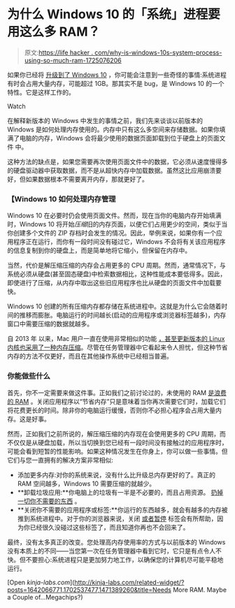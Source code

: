# 为什么 Windows 10 的「系统」进程要用这么多 RAM？

> 原文:[https://life hacker . com/why-is-windows-10s-system-process-using-so-much-ram-1725076206](https://lifehacker.com/why-is-windows-10s-system-process-using-so-much-ram-1725076206)

如果你已经将 [升级到了 Windows 10](http://lifehacker.com/should-i-upgrade-to-windows-10-1720838625) ，你可能会注意到一些奇怪的事情:系统进程有时会占用大量内存，可能超过 1GB。那其实不是 bug，是 Windows 10 的一个特性。它是这样工作的。

Watch

在解释新版本的 Windows 中发生的事情之前，我们先来谈谈以前版本的 Windows 是如何处理内存使用的。内存中只有这么多空间来存储数据。如果你填满了电脑的内存，Windows 会将最少使用的数据页面卸载到位于硬盘上的页面文件 中。

这种方法的缺点是，如果您需要再次使用页面文件中的数据，它必须从速度慢得多的硬盘驱动器中获取数据，而不是从超快内存中加载数据。虽然这比应用崩溃要好，但如果数据根本不需要离开内存，那就更好了。

### 【Windows 10 如何处理内存管理

Windows 10 在必要时仍会使用页面文件。然而，现在当你的电脑内存开始填满时，Windows 10 将开始*压缩*旧的内存页面，以便它们占用更少的空间，类似于当你创建多个文件的 ZIP 存档时会发生的情况。因此，举例来说，如果你有一个应用程序正在运行，而你有一段时间没有碰过它，Windows 不会将有关该应用程序的信息复制到你的硬盘上，而是简单地将它缩小，但保留在内存中。

当然，代价是解压缩压缩的内存会占用更多的 CPU 周期。然而，通常情况下，与系统必须从硬盘(甚至固态硬盘)中检索数据相比，这种性能成本要低得多。因此，即使进行了压缩，从内存中取出这些旧应用程序也比从硬盘的页面文件中加载要快。

Windows 10 创建的所有压缩内存都存储在系统进程中。这就是为什么它会随着时间的推移而膨胀。电脑运行的时间越长(启动的应用程序或浏览器标签越多)，内存窗口中需要压缩的数据就越多。

自 2013 年 以来，Mac 用户一直在使用非常相似的功能 [，甚至更新版本的 Linux 内核也采用了一种内存压缩](http://arstechnica.com/apple/2013/10/os-x-10-9/17/)。尽管在任务管理器中它看起来令人担忧，但这种节省内存的方法不仅更好，而且在其他操作系统中已经相当普遍。

### **你能做些什么**

首先，你不一定需要来做这件事。正如我们之前讨论过的，未使用的 RAM [是浪费的 RAM](http://www.howtogeek.com/128130/htg-explains-why-its-good-that-your-computers-ram-is-full/) 。关闭应用程序以“节省内存”只是意味着当你再次需要它们时，加载它们将花费更长的时间。除非你的电脑运行缓慢，否则你不必担心程序会占用大量内存。这是好事。

然而，正如我们之前所说的，解压缩压缩的内存现在会使用更多的 CPU 周期，而不仅仅是从硬盘加载，所以当切换到您已经有一段时间没有接触过的应用程序时，可能会看到短暂的性能影响。如果这种情况发生在你身上，你可以做一些事情。但它们与您一直拥有的解决方案非常相似:

*   添加更多内存:对你的系统来说，没有什么比升级总内存更好的了。真正的 RAM 空间越多，Windows 10 需要压缩的就越少。
*   **卸载垃圾应用:**你电脑上的垃圾有一半是不必要的，而且占用资源。 [扔掉一切你不需要的东西](http://lifehacker.com/the-complete-guide-to-avoiding-and-removing-windows-c-1630577558) 。
*   **关闭你不需要的应用程序或标签:**你运行的东西越多，就会有越多的内存被推到系统进程中。对于你的浏览器来说，关闭 [或者暂停](http://lifehacker.com/the-great-suspender-suspends-memory-hungry-chrome-tabs-5982490) 标签会有所帮助，因为你已经很久没碰过这些标签了，而且知道你再也不会回来了。

最终，没有太多真正的改变。您处理高内存使用率的方式与以前版本的 Windows 没有本质上的不同——当您第一次在任务管理器中看到它时，它只是有点令人不快。但不要担心:系统进程只是更加努力地工作，以确保您的计算机尽可能平稳地运行。

[Open *kinja-labs.com*](http://kinja-labs.com/related-widget/?posts=1642066771,1702537477,1471389260&title=Needs More RAM. Maybe a Couple of...Megachips?)